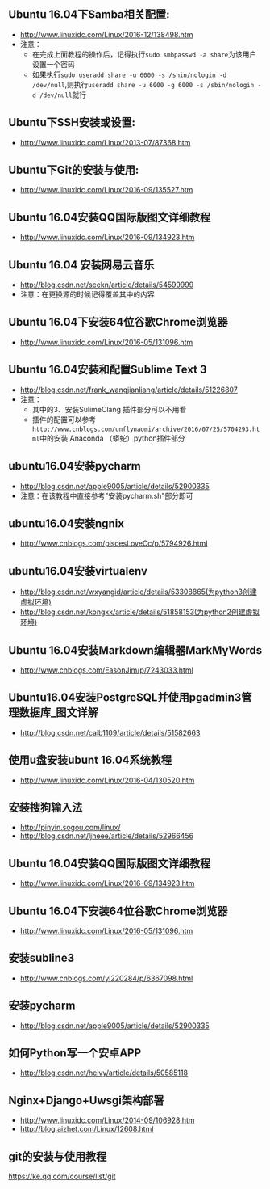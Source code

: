 ## Ubuntu 16.04下Samba相关配置:
- http://www.linuxidc.com/Linux/2016-12/138498.htm
- 注意：
  - 在完成上面教程的操作后，记得执行`sudo smbpasswd -a share`为该用户设置一个密码
  - 如果执行`sudo useradd share -u 6000 -s /shin/nologin -d /dev/null`,则执行`useradd share -u 6000 -g 6000 -s /sbin/nologin -d /dev/null`就行

## Ubuntu下SSH安装或设置:
- http://www.linuxidc.com/Linux/2013-07/87368.htm

## Ubuntu下Git的安装与使用:
- http://www.linuxidc.com/Linux/2016-09/135527.htm

## Ubuntu 16.04安装QQ国际版图文详细教程
- http://www.linuxidc.com/Linux/2016-09/134923.htm

##  Ubuntu 16.04 安装网易云音乐 
- http://blog.csdn.net/seekn/article/details/54599999
- 注意：在更换源的时候记得覆盖其中的内容

## Ubuntu 16.04下安装64位谷歌Chrome浏览器
- http://www.linuxidc.com/Linux/2016-05/131096.htm

## Ubuntu 16.04安装和配置Sublime Text 3 
- http://blog.csdn.net/frank_wangjianliang/article/details/51226807
- 注意：
  - 其中的3、安装SulimeClang 插件部分可以不用看
  - 插件的配置可以参考`http://www.cnblogs.com/unflynaomi/archive/2016/07/25/5704293.html`中的安装 Anaconda （蟒蛇）python插件部分

## ubuntu16.04安装pycharm
- http://blog.csdn.net/apple9005/article/details/52900335
- 注意：在该教程中直接参考"安装pycharm.sh"部分即可

## ubuntu16.04安装ngnix
- http://www.cnblogs.com/piscesLoveCc/p/5794926.html

## ubuntu16.04安装virtualenv 
- http://blog.csdn.net/wxyangid/article/details/53308865(为python3创建虚拟环境)
- http://blog.csdn.net/kongxx/article/details/51858153(为python2创建虚拟环境)

## Ubuntu 16.04安装Markdown编辑器MarkMyWords
- http://www.cnblogs.com/EasonJim/p/7243033.html

## Ubuntu16.04安装PostgreSQL并使用pgadmin3管理数据库_图文详解 
- http://blog.csdn.net/caib1109/article/details/51582663

## 使用u盘安装ubunt 16.04系统教程
- http://www.linuxidc.com/Linux/2016-04/130520.htm
## 安装搜狗输入法
- http://pinyin.sogou.com/linux/
- http://blog.csdn.net/ljheee/article/details/52966456
## Ubuntu 16.04安装QQ国际版图文详细教程
- http://www.linuxidc.com/Linux/2016-09/134923.htm
## Ubuntu 16.04下安装64位谷歌Chrome浏览器
- http://www.linuxidc.com/Linux/2016-05/131096.htm
## 安装subline3
- http://www.cnblogs.com/yi220284/p/6367098.html
## 安装pycharm
- http://blog.csdn.net/apple9005/article/details/52900335
## 如何Python写一个安卓APP 
- http://blog.csdn.net/heivy/article/details/50585118
## Nginx+Django+Uwsgi架构部署
- http://www.linuxidc.com/Linux/2014-09/106928.htm
- http://blog.aizhet.com/Linux/12608.html
## git的安装与使用教程
https://ke.qq.com/course/list/git



